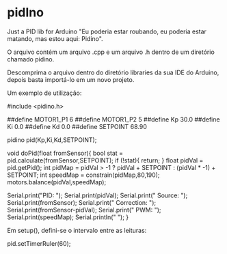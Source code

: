 # pidIno
Just a PID lib for Arduino
"Eu poderia estar roubando, eu poderia estar matando, mas estou aqui: Pidino".

O arquivo contém um arquivo .cpp e um arquivo .h dentro de um diretório chamado pidino.

Descomprima o arquivo dentro do diretório libraries da sua IDE do Arduino, depois basta importá-lo em um novo projeto.

Um exemplo de utilização:

#include <pidino.h>

##define MOTOR1_P1 6
##define MOTOR1_P2 5
##define Kp 30.0
##define Ki  0.0
##define Kd  0.0
##define SETPOINT 68.90

pidino pid(Kp,Ki,Kd,SETPOINT);

void doPid(float fromSensor){
  bool stat = pid.calculate(fromSensor,SETPOINT); 
  if (!stat){
    return;
  }
  float pidVal = pid.getPid();
  int pidMap = pidVal > -1 ? pidVal + SETPOINT : (pidVal * -1) + SETPOINT; 
  int speedMap = constrain(pidMap,80,190);
  motors.balance(pidVal,speedMap);

  Serial.print("PID: ");
  Serial.print(pidVal);
  Serial.print(" Source: ");
  Serial.print(fromSensor);
  Serial.print(" Correction: ");
  Serial.print(fromSensor-pidVal);
  Serial.print(" PWM: ");
  Serial.print(speedMap);
  Serial.println(" ");
}

Em setup(), defini-se o intervalo entre as leituras:

pid.setTimerRuler(60);

